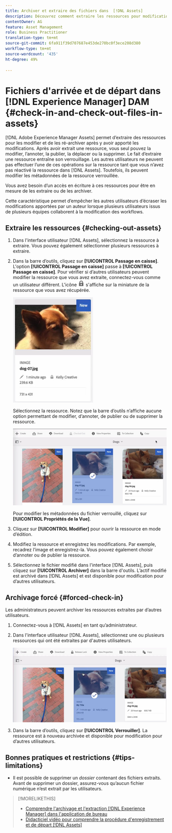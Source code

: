 ```yaml
---
title: Archiver et extraire des fichiers dans  [!DNL Assets]
description: Découvrez comment extraire les ressources pour modification et les archiver à nouveau une fois les modifications effectuées.
contentOwner: AG
feature: Asset Management
role: Business Practitioner
translation-type: tm+mt
source-git-commit: 6fa911f39d707687e453de270bc0f3ece208d380
workflow-type: tm+mt
source-wordcount: '435'
ht-degree: 49%

---
```



# Fichiers d&#39;arrivée et de départ dans [!DNL Experience Manager] DAM {#check-in-and-check-out-files-in-assets}

[!DNL Adobe Experience Manager Assets] permet d’extraire des ressources pour les modifier et de les ré-archiver après y avoir apporté les modifications. Après avoir extrait une ressource, vous seul pouvez la modifier, l’annoter, la publier, la déplacer ou la supprimer. Le fait d’extraire une ressource entraîne son verrouillage. Les autres utilisateurs ne peuvent pas effectuer l’une de ces opérations sur la ressource tant que vous n’avez pas réactivé la ressource dans [!DNL Assets]. Toutefois, ils peuvent modifier les métadonnées de la ressource verrouillée.

Vous avez besoin d’un accès en écriture à ces ressources pour être en mesure de les extraire ou de les archiver.

Cette caractéristique permet d’empêcher les autres utilisateurs d’écraser les modifications apportées par un auteur lorsque plusieurs utilisateurs issus de plusieurs équipes collaborent à la modification des workflows.

## Extraire les ressources {#checking-out-assets}

1. Dans l&#39;interface utilisateur [!DNL Assets], sélectionnez la ressource à extraire. Vous pouvez également sélectionner plusieurs ressources à extraire.

1. Dans la barre d’outils, cliquez sur **[!UICONTROL Passage en caisse]**. L&#39;option **[!UICONTROL Passage en caisse]** passe à **[!UICONTROL Passage en caisse]**.
Pour vérifier si d’autres utilisateurs peuvent modifier la ressource que vous avez extraite, connectez-vous comme un utilisateur différent. L&#39;icône ![icône de verrouillage du passage en caisse](assets/do-not-localize/checkout_lock.png) s&#39;affiche sur la miniature de la ressource que vous avez récupérée.

   ![icône de paiement dans la vue de carte](assets/checkout-icon-card-view.png)

   Sélectionnez la ressource. Notez que la barre d’outils n’affiche aucune option permettant de modifier, d’annoter, de publier ou de supprimer la ressource.

   ![chlimage_1-472](assets/checkout-asset-toolbar-options.png)

   Pour modifier les métadonnées du fichier verrouillé, cliquez sur **[!UICONTROL Propriétés de la Vue]**.

1. Cliquez sur **[!UICONTROL Modifier]** pour ouvrir la ressource en mode d’édition.

1. Modifiez la ressource et enregistrez les modifications. Par exemple, recadrez l’image et enregistrez-la. Vous pouvez également choisir d’annoter ou de publier la ressource.

1. Sélectionnez le fichier modifié dans l&#39;interface [!DNL Assets], puis cliquez sur **[!UICONTROL Archiver]** dans la barre d&#39;outils. L’actif modifié est archivé dans [!DNL Assets] et est disponible pour modification pour d’autres utilisateurs.

## Archivage forcé {#forced-check-in}

Les administrateurs peuvent archiver les ressources extraites par d’autres utilisateurs.

1. Connectez-vous à [!DNL Assets] en tant qu’administrateur.
1. Dans l&#39;interface utilisateur [!DNL Assets], sélectionnez une ou plusieurs ressources qui ont été extraites par d&#39;autres utilisateurs.

   ![chlimage_1-476](assets/chlimage_1-476.png)

1. Dans la barre d’outils, cliquez sur **[!UICONTROL Verrouiller]**. La ressource est à nouveau archivée et disponible pour modification pour d’autres utilisateurs.

## Bonnes pratiques et restrictions {#tips-limitations}

* Il est possible de supprimer un *dossier* contenant des fichiers extraits. Avant de supprimer un dossier, assurez-vous qu’aucun fichier numérique n’est extrait par les utilisateurs.

>[!MORELIKETHIS]
>
>* [Comprendre l&#39;archivage et l&#39;extraction  [!DNL Experience Manager] dans l&#39;application de bureau](https://experienceleague.adobe.com/docs/experience-manager-desktop-app/using/using.html?lang=en#how-app-works2)
>* [Didacticiel vidéo pour comprendre la procédure d&#39;enregistrement et de départ [!DNL Assets]](https://experienceleague.adobe.com/docs/experience-manager-learn/assets/collaboration/check-in-and-check-out.html)

